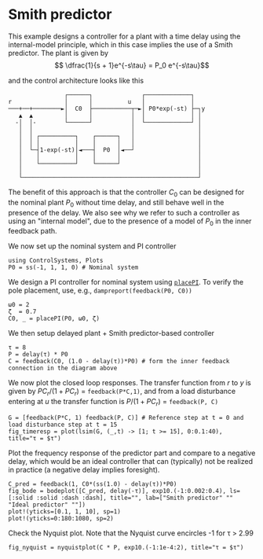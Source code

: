 # Smith predictor
This example designs a controller for a plant with a time delay using the internal-model principle, which in this case implies the use of a Smith predictor. The plant is given by
$$ \dfrac{1}{s + 1}e^{-s\tau} = P_0 e^{-s\tau}$$

and the control architecture looks like this
```
                ┌──────┐              ┌─────────────┐
r               │      │          u   │             │
───+──+────────►│  C0  ├───────────┬─►│ P0*exp(-st) ├─┐y
   ▲  ▲         │      │           │  │             │ │
  -│  │-        └──────┘           │  └─────────────┘ │
   │  │                            │                  │
   │  │ ┌──────────┐    ┌──────┐   │                  │
   │  │ │          │    │      │   │                  │
   │  └─┤1-exp(-st)│◄───┤  P0  │◄──┘                  │
   │    │          │    │      │                      │
   │    └──────────┘    └──────┘                      │
   │                                                  │
   └──────────────────────────────────────────────────┘
```
The benefit of this approach is that the controller $C_0$ can be designed for the nominal plant $P_0$ without time delay, and still behave well in the presence of the delay. We also see why we refer to such a controller as using an "internal model", due to the presence of a model of $P_0$ in the inner feedback path.

We now set up the nominal system and PI controller

```@example smith
using ControlSystems, Plots
P0 = ss(-1, 1, 1, 0) # Nominal system
```

We design a PI controller for nominal system using [`placePI`](@ref). To verify the pole placement, use, e.g., `dampreport(feedback(P0, C0))`
```@example smith
ω0 = 2
ζ  = 0.7
C0, _ = placePI(P0, ω0, ζ)
```
We then setup delayed plant + Smith predictor-based controller
```@example smith
τ = 8
P = delay(τ) * P0
C = feedback(C0, (1.0 - delay(τ))*P0) # form the inner feedback connection in the diagram above
```
We now plot the closed loop responses. The transfer function from $r$ to $y$ is given by $PC_r/(1+PC_r)$ = `feedback(P*C,1)`, and from a load disturbance entering at $u$ the transfer function is $P/(1+PC_r)$ = `feedback(P, C)`
```@example smith
G = [feedback(P*C, 1) feedback(P, C)] # Reference step at t = 0 and load disturbance step at t = 15
fig_timeresp = plot(lsim(G, (_,t) -> [1; t >= 15], 0:0.1:40),  title="τ = $τ")
```
Plot the frequency response of the predictor part and compare to a negative delay, which would be an ideal controller that can (typically) not be realized in practice (a negative delay implies foresight). 
```@example smith
C_pred = feedback(1, C0*(ss(1.0) - delay(τ))*P0)
fig_bode = bodeplot([C_pred, delay(-τ)], exp10.(-1:0.002:0.4), ls=[:solid :solid :dash :dash], title="", lab=["Smith predictor" "" "Ideal predictor" ""])
plot!(yticks=[0.1, 1, 10], sp=1)
plot!(yticks=0:180:1080, sp=2)
```
Check the Nyquist plot. Note that the Nyquist curve encircles -1 for τ > 2.99
```@example smith
fig_nyquist = nyquistplot(C * P, exp10.(-1:1e-4:2), title="τ = $τ")
```
